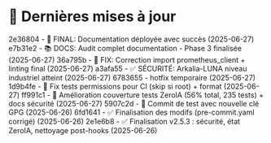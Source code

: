 # 🔄 Dernières mises à jour
2e36804 - 🚀 FINAL: Documentation déployée avec succès (2025-06-27)
e7b31e2 - 📚 DOCS: Audit complet documentation - Phase 3 finalisée (2025-06-27)
36a795b - 🔧 FIX: Correction import prometheus_client + linting final (2025-06-27)
a3afa55 - ✅ SÉCURITÉ: Arkalia-LUNA niveau industriel atteint (2025-06-27)
6783655 - hotfix temporaire (2025-06-27)
1d9b4fe - 🔧 Fix tests permissions pour CI (skip si root) + format (2025-06-27)
ff991c1 - 🚀 Amélioration couverture tests ZeroIA (56% total, 235 tests) + docs sécurité (2025-06-27)
5907c2d - 🔐 Commit de test avec nouvelle clé GPG (2025-06-26)
6fd1641 - ✅ Finalisation des modifs (pre-commit.yaml corrigé) (2025-06-26)
2e1e6b8 - ✅ Finalisation v2.5.3 : sécurité, état ZeroIA, nettoyage post-hooks (2025-06-26)
